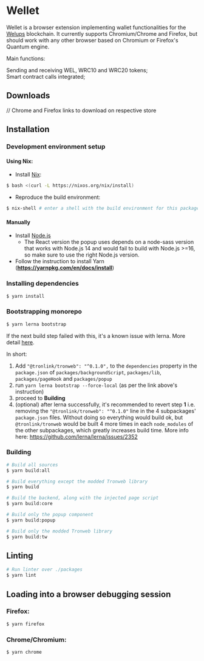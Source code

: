 # Wellet  

Wellet is a browser extension implementing wallet functionalities for the
[Welups](https://welups.com) blockchain. It currently supports Chromium/Chrome and
Firefox, but should work with any other browser based on Chromium or Firefox's Quantum
engine.

Main functions:    

Sending and receiving WEL, WRC10 and WRC20 tokens;  
Smart contract calls integrated;    


## Downloads
// Chrome and Firefox links to download on respective store

## Installation

### Development environment setup

#### Using Nix:

* Install [Nix](https://nixos.org/manual/nix/stable/introduction.html):
```sh
$ bash <(curl -L https://nixos.org/nix/install)
```
* Reproduce the build environment:
```sh
$ nix-shell # enter a shell with the build environment for this package
```

#### Manually
* Install [Node.js](https://nodejs.org/en/download)
  * The React version the popup uses depends on a node-sass version that works with Node.js
  14 and would fail to build with Node.js >=16, so make sure to use the right Node.js
  version.
* Follow the instruction to install Yarn (**https://yarnpkg.com/en/docs/install**)

### Installing dependencies
```sh
$ yarn install
```
### Bootstrapping monorepo
```sh
$ yarn lerna bootstrap 
```
If the next build step failed with this, it's a known issue with lerna. More detail
[here](https://stackoverflow.com/a/59529327).

In short:
  1. Add `"@tronlink/tronweb": "^0.1.0",` to the `dependencies` property in the
  `package.json` of `packages/backgroundScript`, `packages/lib`, `packages/pageHook` and `packages/popup`
  2. run `yarn lerna bootstrap --force-local` (as per the link above's instruction)
  3. proceed to **Building**
  4. (optional) after lerna successfully, it's recommended to revert step **1** i.e.
     removing the `"@tronlink/tronweb": "^0.1.0"` line in the 4 subpackages'
     `package.json` files. Without doing so everything would build ok, but
     `@tronlink/tronweb` would be built 4 more times in each `node_modules` of the
     other subpackages, which greatly increases build time.
More info here: https://github.com/lerna/lerna/issues/2352

### Building
```sh
# Build all sources
$ yarn build:all
```

```sh
# Build everything except the modded Tronweb library
$ yarn build
```

```sh
# Build the backend, along with the injected page script
$ yarn build:core
```

```sh
# Build only the popup component
$ yarn build:popup
```

```sh
# Build only the modded Tronweb library
$ yarn build:tw
```

## Linting
```sh
# Run linter over ./packages
$ yarn lint
```

## Loading into a browser debugging session
### Firefox:
```sh
$ yarn firefox
```
### Chrome/Chromium:
```sh
$ yarn chrome
```
